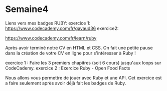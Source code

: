 # Semaine4
Liens vers mes badges RUBY:
exercice 1:
https://www.codecademy.com/fr/gavaud36
exercice2:

https://www.codecademy.com/fr/learn/ruby

Après avoir terminé notre CV en HTML et CSS. On fait une petite pause dans la création de votre CV en ligne pour s'intéresser à Ruby ! 

exercice 1 : Faire les 3 premiers chapitres (soit 6 cours) jusqu'aux loops sur CodeCademy.
exercice 2 : Exercice Ruby - Open Food Facts

Nous allons vous permettre de jouer avec Ruby et une API. Cet exercice est a faire seulement après avoir déjà fait les badges de Ruby.
